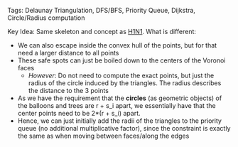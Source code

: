 Tags: Delaunay Triangulation, DFS/BFS, Priority Queue, Dijkstra, Circle/Radius computation

Key Idea: Same skeleton and concept as [H1N1](../week8-h1n1/). What is different:
* We can also escape inside the convex hull of the points, but for that need a larger distance to all points
* These safe spots can just be boiled down to the centers of the Voronoi faces
  * _However_: Do not need to compute the exact points, but just the radius of the circle induced by the triangles. The radius describes the distance to the 3 points
* As we have the requirement that the **circles** (as geometric objects) of the balloons and trees are r + s_i apart, we essentially have that the center points need to be 2*(r + s_i) apart.
* Hence, we can just initially add the radii of the triangles to the priority queue (no additional multiplicative factor), since the constraint is exactly the same as when moving between faces/along the edges   
